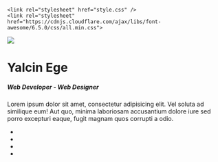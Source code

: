 <!DOCTYPE html>
<html lang="en">
  <head>
    <meta charset="UTF-8" />
    <meta name="viewport" content="width=device-width, initial-scale=1.0" />
    <title>Yalcin Web</title>
    
    <link rel="stylesheet" href="style.css" />
    <link rel="stylesheet" href="https://cdnjs.cloudflare.com/ajax/libs/font-awesome/6.5.0/css/all.min.css">
  </head>
  <body>
    <div class="box">
      <img src="399024399_368005605744286_1527003328154971142_n.jpg">
      <h1>Yalcin Ege</h1>
      <h5>Web Developer - Web Designer</h5>
      <p>Lorem ipsum dolor sit amet, consectetur adipisicing elit. Vel soluta ad similique eum! Aut quo, minima laboriosam accusantium dolore iure sed porro excepturi eaque, fugit magnam quos corrupti a odio.</p>
      <ul>
        <li><a href="https://github.com/Yalcin723"><i class="fab fa-github"  ></i></a></li>
        <li><a href="#"><i class="fab fa-twitter"  ></i></a></li>
        <li><a href="#"><i class="fab fa-instagram"  ></i></a></li>
        <li><a href="#"><i class="fab fa-discord"  ></i></a></li>
      </ul>
    </div>
</html>


